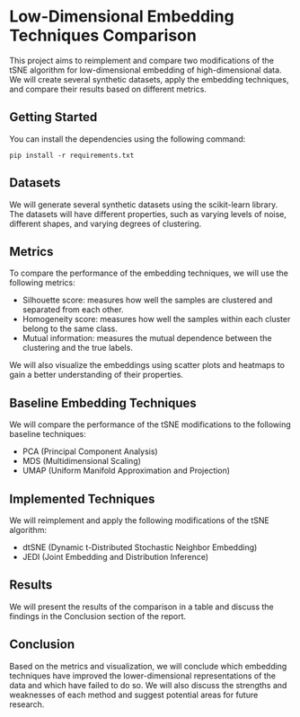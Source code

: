 # Low-Dimensional Embedding Techniques Comparison
This project aims to reimplement and compare two modifications of the tSNE algorithm for low-dimensional embedding of high-dimensional data. We will create several synthetic datasets, apply the embedding techniques, and compare their results based on different metrics.

## Getting Started
You can install the dependencies using the following command:

```shell
pip install -r requirements.txt
```
## Datasets
We will generate several synthetic datasets using the scikit-learn library. The datasets will have different properties, such as varying levels of noise, different shapes, and varying degrees of clustering.

## Metrics
To compare the performance of the embedding techniques, we will use the following metrics:

* Silhouette score: measures how well the samples are clustered and separated from each other.
* Homogeneity score: measures how well the samples within each cluster belong to the same class.
* Mutual information: measures the mutual dependence between the clustering and the true labels.

We will also visualize the embeddings using scatter plots and heatmaps to gain a better understanding of their properties.

## Baseline Embedding Techniques
We will compare the performance of the tSNE modifications to the following baseline techniques:

* PCA (Principal Component Analysis)
* MDS (Multidimensional Scaling)
* UMAP (Uniform Manifold Approximation and Projection)

## Implemented Techniques
We will reimplement and apply the following modifications of the tSNE algorithm:

* dtSNE (Dynamic t-Distributed Stochastic Neighbor Embedding)
* JEDI (Joint Embedding and Distribution Inference)

## Results
We will present the results of the comparison in a table and discuss the findings in the Conclusion section of the report.

## Conclusion
Based on the metrics and visualization, we will conclude which embedding techniques have improved the lower-dimensional representations of the data and which have failed to do so. We will also discuss the strengths and weaknesses of each method and suggest potential areas for future research.
